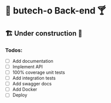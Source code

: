 # 🍻 butech-o Back-end 🍸

## 🏗️ Under construction 🚧

### Todos:

- [ ] Add documentation
- [ ] Implement API
- [ ] 100% coverage unit tests
- [ ] Add integration tests
- [ ] Add swagger docs
- [ ] Add Docker
- [ ] Deploy